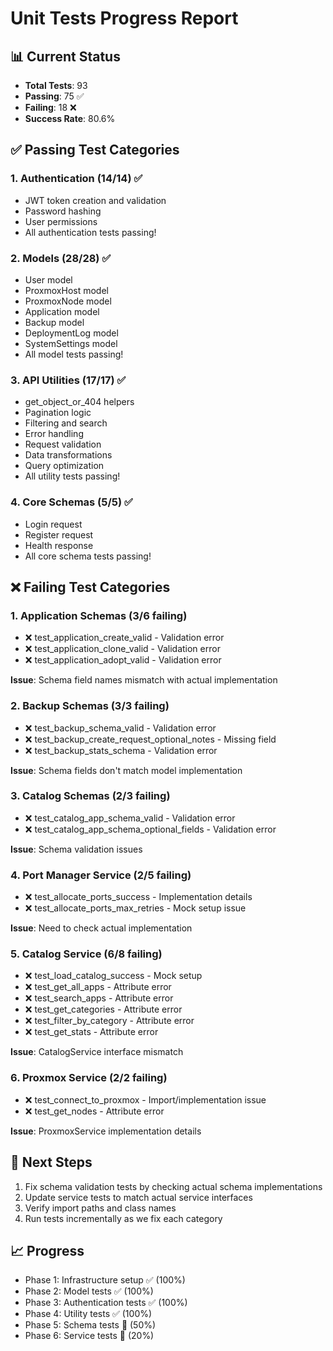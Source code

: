 # Unit Tests Progress Report

## 📊 Current Status
- **Total Tests**: 93
- **Passing**: 75 ✅
- **Failing**: 18 ❌
- **Success Rate**: 80.6%

## ✅ Passing Test Categories

### 1. Authentication (14/14) ✅
- JWT token creation and validation
- Password hashing
- User permissions
- All authentication tests passing!

### 2. Models (28/28) ✅
- User model
- ProxmoxHost model
- ProxmoxNode model
- Application model
- Backup model
- DeploymentLog model
- SystemSettings model
- All model tests passing!

### 3. API Utilities (17/17) ✅
- get_object_or_404 helpers
- Pagination logic
- Filtering and search
- Error handling
- Request validation
- Data transformations
- Query optimization
- All utility tests passing!

### 4. Core Schemas (5/5) ✅
- Login request
- Register request
- Health response
- All core schema tests passing!

## ❌ Failing Test Categories

### 1. Application Schemas (3/6 failing)
- ❌ test_application_create_valid - Validation error
- ❌ test_application_clone_valid - Validation error
- ❌ test_application_adopt_valid - Validation error

**Issue**: Schema field names mismatch with actual implementation

### 2. Backup Schemas (3/3 failing)
- ❌ test_backup_schema_valid - Validation error
- ❌ test_backup_create_request_optional_notes - Missing field
- ❌ test_backup_stats_schema - Validation error

**Issue**: Schema fields don't match model implementation

### 3. Catalog Schemas (2/3 failing)
- ❌ test_catalog_app_schema_valid - Validation error
- ❌ test_catalog_app_schema_optional_fields - Validation error

**Issue**: Schema validation issues

### 4. Port Manager Service (2/5 failing)
- ❌ test_allocate_ports_success - Implementation details
- ❌ test_allocate_ports_max_retries - Mock setup issue

**Issue**: Need to check actual implementation

### 5. Catalog Service (6/8 failing)
- ❌ test_load_catalog_success - Mock setup
- ❌ test_get_all_apps - Attribute error
- ❌ test_search_apps - Attribute error
- ❌ test_get_categories - Attribute error
- ❌ test_filter_by_category - Attribute error
- ❌ test_get_stats - Attribute error

**Issue**: CatalogService interface mismatch

### 6. Proxmox Service (2/2 failing)
- ❌ test_connect_to_proxmox - Import/implementation issue
- ❌ test_get_nodes - Attribute error

**Issue**: ProxmoxService implementation details

## 🎯 Next Steps

1. Fix schema validation tests by checking actual schema implementations
2. Update service tests to match actual service interfaces
3. Verify import paths and class names
4. Run tests incrementally as we fix each category

## 📈 Progress
- Phase 1: Infrastructure setup ✅ (100%)
- Phase 2: Model tests ✅ (100%)
- Phase 3: Authentication tests ✅ (100%)
- Phase 4: Utility tests ✅ (100%)
- Phase 5: Schema tests 🔄 (50%)
- Phase 6: Service tests 🔄 (20%)
